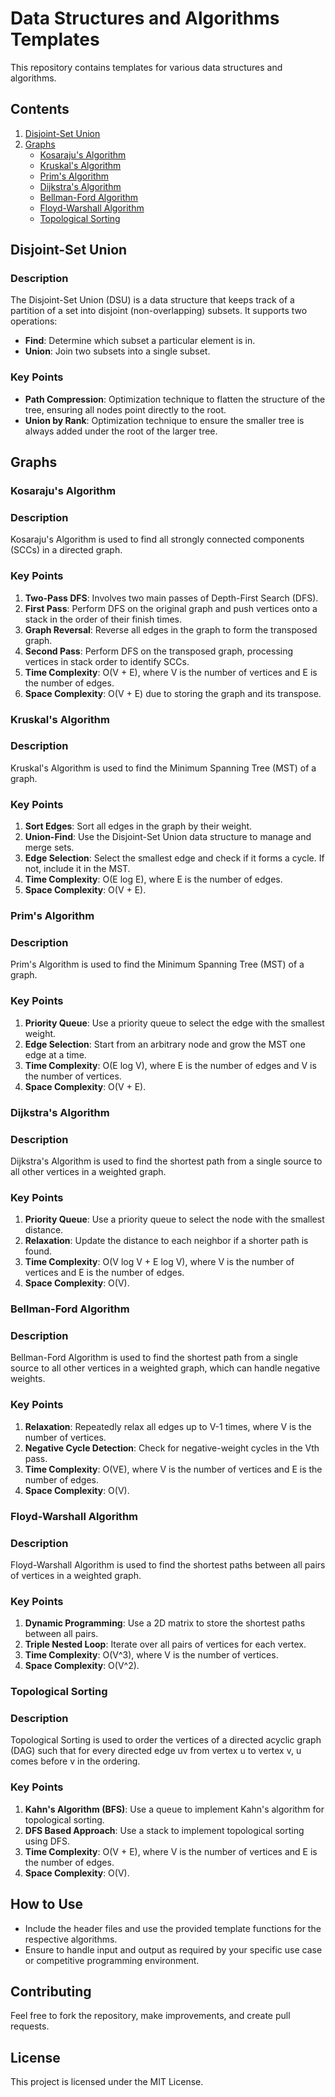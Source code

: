 # Data Structures and Algorithms Templates

This repository contains templates for various data structures and algorithms.

## Contents

1. [Disjoint-Set Union](#disjoint-set-union)
2. [Graphs](#graphs)
   - [Kosaraju's Algorithm](#kosarajus-algorithm)
   - [Kruskal's Algorithm](#kruskals-algorithm)
   - [Prim's Algorithm](#prims-algorithm)
   - [Dijkstra's Algorithm](#dijkstras-algorithm)
   - [Bellman-Ford Algorithm](#bellman-ford-algorithm)
   - [Floyd-Warshall Algorithm](#floyd-warshall-algorithm)
   - [Topological Sorting](#topological-sorting)

## Disjoint-Set Union

### Description
The Disjoint-Set Union (DSU) is a data structure that keeps track of a partition of a set into disjoint (non-overlapping) subsets. It supports two operations:
- **Find**: Determine which subset a particular element is in.
- **Union**: Join two subsets into a single subset.

### Key Points
- **Path Compression**: Optimization technique to flatten the structure of the tree, ensuring all nodes point directly to the root.
- **Union by Rank**: Optimization technique to ensure the smaller tree is always added under the root of the larger tree.

## Graphs

### Kosaraju's Algorithm

### Description
Kosaraju's Algorithm is used to find all strongly connected components (SCCs) in a directed graph.

### Key Points
1. **Two-Pass DFS**: Involves two main passes of Depth-First Search (DFS).
2. **First Pass**: Perform DFS on the original graph and push vertices onto a stack in the order of their finish times.
3. **Graph Reversal**: Reverse all edges in the graph to form the transposed graph.
4. **Second Pass**: Perform DFS on the transposed graph, processing vertices in stack order to identify SCCs.
5. **Time Complexity**: O(V + E), where V is the number of vertices and E is the number of edges.
6. **Space Complexity**: O(V + E) due to storing the graph and its transpose.

### Kruskal's Algorithm

### Description
Kruskal's Algorithm is used to find the Minimum Spanning Tree (MST) of a graph.

### Key Points
1. **Sort Edges**: Sort all edges in the graph by their weight.
2. **Union-Find**: Use the Disjoint-Set Union data structure to manage and merge sets.
3. **Edge Selection**: Select the smallest edge and check if it forms a cycle. If not, include it in the MST.
4. **Time Complexity**: O(E log E), where E is the number of edges.
5. **Space Complexity**: O(V + E).

### Prim's Algorithm

### Description
Prim's Algorithm is used to find the Minimum Spanning Tree (MST) of a graph.

### Key Points
1. **Priority Queue**: Use a priority queue to select the edge with the smallest weight.
2. **Edge Selection**: Start from an arbitrary node and grow the MST one edge at a time.
3. **Time Complexity**: O(E log V), where E is the number of edges and V is the number of vertices.
4. **Space Complexity**: O(V + E).

### Dijkstra's Algorithm

### Description
Dijkstra's Algorithm is used to find the shortest path from a single source to all other vertices in a weighted graph.

### Key Points
1. **Priority Queue**: Use a priority queue to select the node with the smallest distance.
2. **Relaxation**: Update the distance to each neighbor if a shorter path is found.
3. **Time Complexity**: O(V log V + E log V), where V is the number of vertices and E is the number of edges.
4. **Space Complexity**: O(V).

### Bellman-Ford Algorithm

### Description
Bellman-Ford Algorithm is used to find the shortest path from a single source to all other vertices in a weighted graph, which can handle negative weights.

### Key Points
1. **Relaxation**: Repeatedly relax all edges up to V-1 times, where V is the number of vertices.
2. **Negative Cycle Detection**: Check for negative-weight cycles in the Vth pass.
3. **Time Complexity**: O(VE), where V is the number of vertices and E is the number of edges.
4. **Space Complexity**: O(V).

### Floyd-Warshall Algorithm

### Description
Floyd-Warshall Algorithm is used to find the shortest paths between all pairs of vertices in a weighted graph.

### Key Points
1. **Dynamic Programming**: Use a 2D matrix to store the shortest paths between all pairs.
2. **Triple Nested Loop**: Iterate over all pairs of vertices for each vertex.
3. **Time Complexity**: O(V^3), where V is the number of vertices.
4. **Space Complexity**: O(V^2).

### Topological Sorting

### Description
Topological Sorting is used to order the vertices of a directed acyclic graph (DAG) such that for every directed edge uv from vertex u to vertex v, u comes before v in the ordering.

### Key Points
1. **Kahn's Algorithm (BFS)**: Use a queue to implement Kahn's algorithm for topological sorting.
2. **DFS Based Approach**: Use a stack to implement topological sorting using DFS.
3. **Time Complexity**: O(V + E), where V is the number of vertices and E is the number of edges.
4. **Space Complexity**: O(V).

## How to Use
- Include the header files and use the provided template functions for the respective algorithms.
- Ensure to handle input and output as required by your specific use case or competitive programming environment.

## Contributing
Feel free to fork the repository, make improvements, and create pull requests.

## License
This project is licensed under the MIT License.
